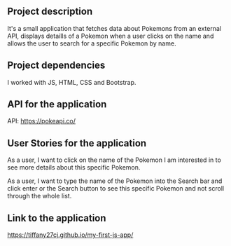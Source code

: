 ## Project description
It's a small application that fetches data about Pokemons from an external API, displays detaills of a Pokemon when a user clicks on the name and allows the user to search for a specific Pokemon by name.

## Project dependencies
I worked with JS, HTML, CSS and Bootstrap.

## API for the application
API: https://pokeapi.co/

## User Stories for the application
As a user, I want to click on the name of the Pokemon I am interested in to see more details about this specific Pokemon.

As a user, I want to type the name of the Pokemon into the Search bar and click enter or the Search button to see this specific Pokemon and not scroll through the whole list.

## Link to the application
https://tiffany27cj.github.io/my-first-js-app/

